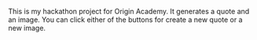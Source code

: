 This is my hackathon project for Origin Academy.
It generates a quote and an image.
You can click either of the buttons for create a new quote or a new image. 